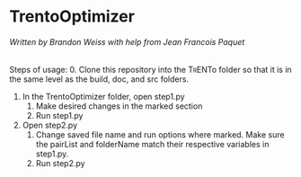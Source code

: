 # TrentoOptimizer
###### Written by Brandon Weiss with help from Jean Francois Paquet

Steps of usage:
0. Clone this repository into the T<font size = 1>R</font>ENTo folder so that it is in the same level as the build, doc, and src folders. 
1. In the TrentoOptimizer folder, open step1.py
   1. Make desired changes in the marked section
   2. Run step1.py
2. Open step2.py
   1. Change saved file name and run options where marked. Make sure the pairList and folderName match their respective variables in step1.py.
   2. Run step2.py